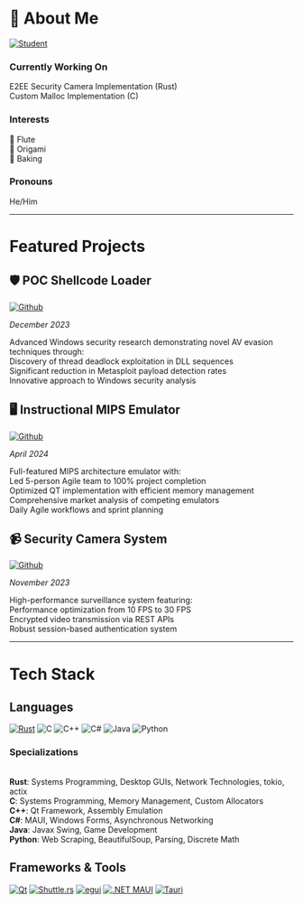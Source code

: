 <div align="left">

# 👋 About Me

[![Student](https://img.shields.io/badge/Student-University_of_Utah-red?style=for-the-badge&logoColor=white)](https://www.utah.edu/)

### Currently Working On
 E2EE Security Camera Implementation (Rust)
<br> Custom Malloc Implementation (C)

###  Interests
 🎵 Flute
<br> 📄 Origami  
 🥖 Baking

### Pronouns
He/Him

---

# Featured Projects

## 🛡️ POC Shellcode Loader
[![Github](https://img.shields.io/badge/Github%20Repo-000000?style=for-the-badge&logo=rust&logoColor=white)](https://github.com/matthewashton-k/poc-shellcode-loader)

*December 2023*

Advanced Windows security research demonstrating novel AV evasion techniques through:
<br> Discovery of thread deadlock exploitation in DLL sequences
<br> Significant reduction in Metasploit payload detection rates
<br> Innovative approach to Windows security analysis

## 🖥️ Instructional MIPS Emulator
[![Github](https://img.shields.io/badge/Github%20Repo-00599C?style=for-the-badge&logo=c%2B%2B&logoColor=white)](https://github.com/matthewashton-k/LearnMips)

*April 2024*

Full-featured MIPS architecture emulator with:
<br> Led 5-person Agile team to 100% project completion
<br> Optimized QT implementation with efficient memory management
<br> Comprehensive market analysis of competing emulators
<br> Daily Agile workflows and sprint planning

## 📹 Security Camera System
[![Github](https://img.shields.io/badge/Github%20Repo-000000?style=for-the-badge&logo=rust&logoColor=white)](https://github.com/matthewashton-k/security-cam-server)

*November 2023*

High-performance surveillance system featuring:
<br> Performance optimization from 10 FPS to 30 FPS
<br> Encrypted video transmission via REST APIs
<br> Robust session-based authentication system

---

# Tech Stack

## Languages
[![Rust](https://img.shields.io/badge/Rust-000000?style=for-the-badge&logo=rust&logoColor=white)](https://www.rust-lang.org/) 
![C](https://img.shields.io/badge/C-00599C?style=for-the-badge&logo=c&logoColor=white)
![C++](https://img.shields.io/badge/C%2B%2B-00599C?style=for-the-badge&logo=c%2B%2B&logoColor=white)
![C#](https://img.shields.io/badge/C%23-239120?style=for-the-badge&logo=c-sharp&logoColor=white)
![Java](https://img.shields.io/badge/Java-ED8B00?style=for-the-badge&logo=openjdk&logoColor=white)
![Python](https://img.shields.io/badge/Python-3776AB?style=for-the-badge&logo=python&logoColor=white)

### Specializations
<br>**Rust**: Systems Programming, Desktop GUIs, Network Technologies, tokio, actix
<br>**C**: Systems Programming, Memory Management, Custom Allocators
<br>**C++**: Qt Framework, Assembly Emulation
<br>**C#**: MAUI, Windows Forms, Asynchronous Networking
<br>**Java**: Javax Swing, Game Development
<br>**Python**: Web Scraping, BeautifulSoup, Parsing, Discrete Math

## Frameworks & Tools
[![Qt](https://img.shields.io/badge/Qt-41CD52?style=for-the-badge&logo=qt&logoColor=white)](https://www.qt.io/)
[![Shuttle.rs](https://img.shields.io/badge/Shuttle.rs-7B68EE?style=for-the-badge&logo=rust&logoColor=white)](https://shuttle.rs)
[![egui](https://img.shields.io/badge/egui-2E8B57?style=for-the-badge&logo=rust&logoColor=white)](https://egui.rs)
[![.NET MAUI](https://img.shields.io/badge/.NET_MAUI-512BD4?style=for-the-badge&logo=.net&logoColor=white)](https://dotnet.microsoft.com/maui)
[![Tauri](https://img.shields.io/badge/Tauri-FFC131?style=for-the-badge&logo=tauri&logoColor=black)](https://tauri.app/)

</div>
